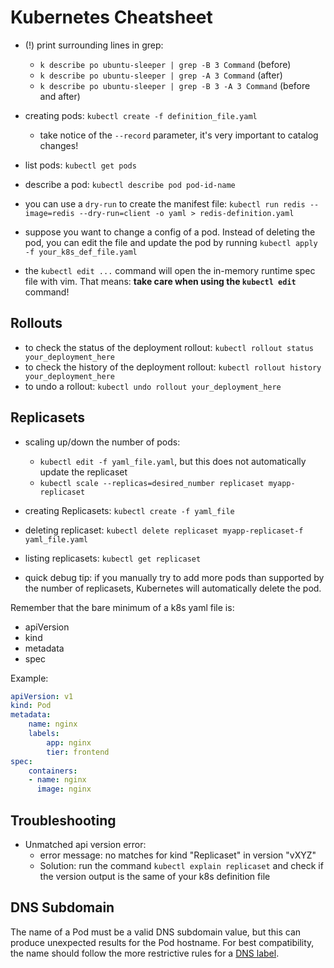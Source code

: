 # Kubernetes Cheatsheet

- (!) print surrounding lines in grep:
  - `k describe po ubuntu-sleeper | grep -B 3 Command` (before)
  - `k describe po ubuntu-sleeper | grep -A 3 Command` (after)
  - `k describe po ubuntu-sleeper | grep -B 3 -A 3 Command` (before and after)

- creating pods: `kubectl create -f definition_file.yaml`
  - take notice of the `--record` parameter, it's very important to
    catalog changes!
- list pods: `kubectl get pods`
- describe a pod: `kubectl describe pod pod-id-name`
- you can use a `dry-run` to create the manifest file:
`kubectl run redis --image=redis --dry-run=client -o yaml > redis-definition.yaml`
- suppose you want to change a config of a pod. Instead of deleting the pod, you
can edit the file and update the pod by running `kubectl apply -f your_k8s_def_file.yaml`
- the `kubectl edit ...` command will open the in-memory runtime spec file with vim.
That means: **take care when using the `kubectl edit`** command!

## Rollouts

- to check the status of the deployment rollout: `kubectl rollout status your_deployment_here`
- to check the history of the deployment rollout: `kubectl rollout history your_deployment_here`
- to undo a rollout: `kubectl undo rollout your_deployment_here`

## Replicasets

- scaling up/down the number of pods:
  - `kubectl edit -f yaml_file.yaml`, but this does
  not automatically update the replicaset
  - `kubectl scale --replicas=desired_number replicaset myapp-replicaset`
- creating Replicasets: `kubectl create -f yaml_file`
- deleting replicaset: `kubectl delete replicaset myapp-replicaset-f yaml_file.yaml`
- listing replicasets: `kubectl get replicaset`

- quick debug tip: if you manually try to add more pods than supported by the number
of replicasets, Kubernetes will automatically delete the pod.

Remember that the bare minimum of a k8s yaml file is:

- apiVersion
- kind
- metadata
- spec

Example:

```yaml
apiVersion: v1
kind: Pod
metadata:
    name: nginx
    labels:
        app: nginx
        tier: frontend
spec:
    containers:
    - name: nginx
      image: nginx
```

## Troubleshooting

- Unmatched api version error:
  - error message: no matches for kind "Replicaset" in version "vXYZ"
  - Solution: run the command `kubectl explain replicaset`
    and check if the version output is the same of your k8s definition file

## DNS Subdomain

The name of a Pod must be a valid DNS subdomain value, but this can produce
unexpected results for the Pod hostname. For best compatibility, the name should
follow the more restrictive rules for a [DNS label](https://kubernetes.io/docs/concepts/overview/working-with-objects/names/#dns-label-names).
